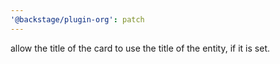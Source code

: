 ```yaml
---
'@backstage/plugin-org': patch
---
```


allow the title of the card to use the title of the entity, if it is set.
